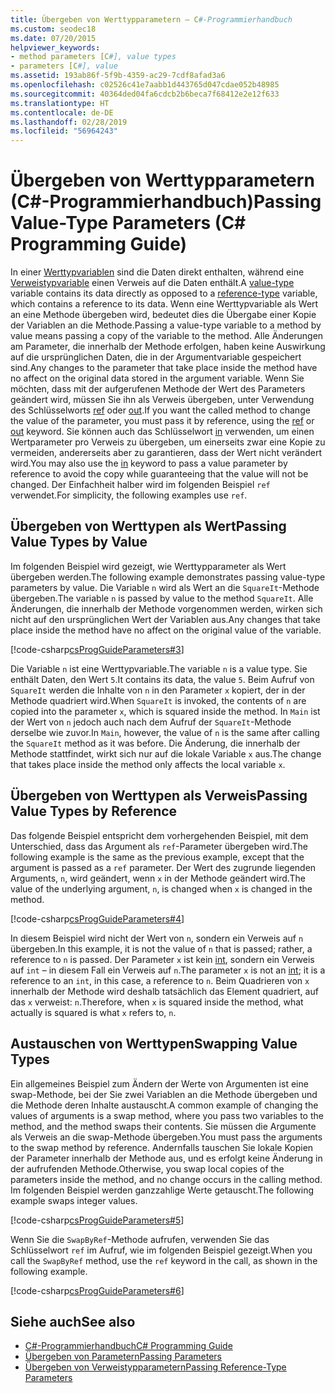 ```yaml
---
title: Übergeben von Werttypparametern – C#-Programmierhandbuch
ms.custom: seodec18
ms.date: 07/20/2015
helpviewer_keywords:
- method parameters [C#], value types
- parameters [C#], value
ms.assetid: 193ab86f-5f9b-4359-ac29-7cdf8afad3a6
ms.openlocfilehash: c02526c41e7aabb1d443765d047cdae052b48985
ms.sourcegitcommit: 40364ded04fa6cdcb2b6beca7f68412e2e12f633
ms.translationtype: HT
ms.contentlocale: de-DE
ms.lasthandoff: 02/28/2019
ms.locfileid: "56964243"
---
```

# <a name="passing-value-type-parameters-c-programming-guide"></a><span data-ttu-id="8c1a6-102">Übergeben von Werttypparametern (C#-Programmierhandbuch)</span><span class="sxs-lookup"><span data-stu-id="8c1a6-102">Passing Value-Type Parameters (C# Programming Guide)</span></span>
<span data-ttu-id="8c1a6-103">In einer [Werttypvariablen](../../../csharp/language-reference/keywords/value-types.md) sind die Daten direkt enthalten, während eine [Verweistypvariable](../../../csharp/language-reference/keywords/reference-types.md) einen Verweis auf die Daten enthält.</span><span class="sxs-lookup"><span data-stu-id="8c1a6-103">A [value-type](../../../csharp/language-reference/keywords/value-types.md) variable contains its data directly as opposed to a [reference-type](../../../csharp/language-reference/keywords/reference-types.md) variable, which contains a reference to its data.</span></span> <span data-ttu-id="8c1a6-104">Wenn eine Werttypvariable als Wert an eine Methode übergeben wird, bedeutet dies die Übergabe einer Kopie der Variablen an die Methode.</span><span class="sxs-lookup"><span data-stu-id="8c1a6-104">Passing a value-type variable to a method by value means passing a copy of the variable to the method.</span></span> <span data-ttu-id="8c1a6-105">Alle Änderungen am Parameter, die innerhalb der Methode erfolgen, haben keine Auswirkung auf die ursprünglichen Daten, die in der Argumentvariable gespeichert sind.</span><span class="sxs-lookup"><span data-stu-id="8c1a6-105">Any changes to the parameter that take place inside the method have no affect on the original data stored in the argument variable.</span></span> <span data-ttu-id="8c1a6-106">Wenn Sie möchten, dass mit der aufgerufenen Methode der Wert des Parameters geändert wird, müssen Sie ihn als Verweis übergeben, unter Verwendung des Schlüsselworts [ref](../../../csharp/language-reference/keywords/ref.md) oder [out](../../../csharp/language-reference/keywords/out-parameter-modifier.md).</span><span class="sxs-lookup"><span data-stu-id="8c1a6-106">If you want the called method to change the value of the parameter, you must pass it by reference, using the [ref](../../../csharp/language-reference/keywords/ref.md) or [out](../../../csharp/language-reference/keywords/out-parameter-modifier.md) keyword.</span></span> <span data-ttu-id="8c1a6-107">Sie können auch das Schlüsselwort [in](../../../csharp/language-reference/keywords/in-parameter-modifier.md) verwenden, um einen Wertparameter pro Verweis zu übergeben, um einerseits zwar eine Kopie zu vermeiden, andererseits aber zu garantieren, dass der Wert nicht verändert wird.</span><span class="sxs-lookup"><span data-stu-id="8c1a6-107">You may also use the [in](../../../csharp/language-reference/keywords/in-parameter-modifier.md) keyword to pass a value parameter by reference to avoid the copy while guaranteeing that the value will not be changed.</span></span> <span data-ttu-id="8c1a6-108">Der Einfachheit halber wird im folgenden Beispiel `ref` verwendet.</span><span class="sxs-lookup"><span data-stu-id="8c1a6-108">For simplicity, the following examples use `ref`.</span></span>  
  
## <a name="passing-value-types-by-value"></a><span data-ttu-id="8c1a6-109">Übergeben von Werttypen als Wert</span><span class="sxs-lookup"><span data-stu-id="8c1a6-109">Passing Value Types by Value</span></span>  
 <span data-ttu-id="8c1a6-110">Im folgenden Beispiel wird gezeigt, wie Werttypparameter als Wert übergeben werden.</span><span class="sxs-lookup"><span data-stu-id="8c1a6-110">The following example demonstrates passing value-type parameters by value.</span></span> <span data-ttu-id="8c1a6-111">Die Variable `n` wird als Wert an die `SquareIt`-Methode übergeben.</span><span class="sxs-lookup"><span data-stu-id="8c1a6-111">The variable `n` is passed by value to the method `SquareIt`.</span></span> <span data-ttu-id="8c1a6-112">Alle Änderungen, die innerhalb der Methode vorgenommen werden, wirken sich nicht auf den ursprünglichen Wert der Variablen aus.</span><span class="sxs-lookup"><span data-stu-id="8c1a6-112">Any changes that take place inside the method have no affect on the original value of the variable.</span></span>  
  
 [!code-csharp[csProgGuideParameters#3](~/samples/snippets/csharp/VS_Snippets_VBCSharp/csProgGuideParameters/CS/Parameters.cs#3)]  
  
 <span data-ttu-id="8c1a6-113">Die Variable `n` ist eine Werttypvariable.</span><span class="sxs-lookup"><span data-stu-id="8c1a6-113">The variable `n` is a value type.</span></span> <span data-ttu-id="8c1a6-114">Sie enthält Daten, den Wert `5`.</span><span class="sxs-lookup"><span data-stu-id="8c1a6-114">It contains its data, the value `5`.</span></span> <span data-ttu-id="8c1a6-115">Beim Aufruf von `SquareIt` werden die Inhalte von `n` in den Parameter `x` kopiert, der in der Methode quadriert wird.</span><span class="sxs-lookup"><span data-stu-id="8c1a6-115">When `SquareIt` is invoked, the contents of `n` are copied into the parameter `x`, which is squared inside the method.</span></span> <span data-ttu-id="8c1a6-116">In `Main` ist der Wert von `n` jedoch auch nach dem Aufruf der `SquareIt`-Methode derselbe wie zuvor.</span><span class="sxs-lookup"><span data-stu-id="8c1a6-116">In `Main`, however, the value of `n` is the same after calling the `SquareIt` method as it was before.</span></span> <span data-ttu-id="8c1a6-117">Die Änderung, die innerhalb der Methode stattfindet, wirkt sich nur auf die lokale Variable `x` aus.</span><span class="sxs-lookup"><span data-stu-id="8c1a6-117">The change that takes place inside the method only affects the local variable `x`.</span></span>  
  
## <a name="passing-value-types-by-reference"></a><span data-ttu-id="8c1a6-118">Übergeben von Werttypen als Verweis</span><span class="sxs-lookup"><span data-stu-id="8c1a6-118">Passing Value Types by Reference</span></span>  
 <span data-ttu-id="8c1a6-119">Das folgende Beispiel entspricht dem vorhergehenden Beispiel, mit dem Unterschied, dass das Argument als `ref`-Parameter übergeben wird.</span><span class="sxs-lookup"><span data-stu-id="8c1a6-119">The following example is the same as the previous example, except that the argument is passed as a `ref` parameter.</span></span> <span data-ttu-id="8c1a6-120">Der Wert des zugrunde liegenden Arguments, `n`, wird geändert, wenn `x` in der Methode geändert wird.</span><span class="sxs-lookup"><span data-stu-id="8c1a6-120">The value of the underlying argument, `n`, is changed when `x` is changed in the method.</span></span>  
  
 [!code-csharp[csProgGuideParameters#4](~/samples/snippets/csharp/VS_Snippets_VBCSharp/csProgGuideParameters/CS/Parameters.cs#4)]  
  
 <span data-ttu-id="8c1a6-121">In diesem Beispiel wird nicht der Wert von `n`, sondern ein Verweis auf `n` übergeben.</span><span class="sxs-lookup"><span data-stu-id="8c1a6-121">In this example, it is not the value of `n` that is passed; rather, a reference to `n` is passed.</span></span> <span data-ttu-id="8c1a6-122">Der Parameter `x` ist kein [int](../../../csharp/language-reference/keywords/int.md), sondern ein Verweis auf `int` – in diesem Fall ein Verweis auf `n`.</span><span class="sxs-lookup"><span data-stu-id="8c1a6-122">The parameter `x` is not an [int](../../../csharp/language-reference/keywords/int.md); it is a reference to an `int`, in this case, a reference to `n`.</span></span> <span data-ttu-id="8c1a6-123">Beim Quadrieren von `x` innerhalb der Methode wird deshalb tatsächlich das Element quadriert, auf das `x` verweist: `n`.</span><span class="sxs-lookup"><span data-stu-id="8c1a6-123">Therefore, when `x` is squared inside the method, what actually is squared is what `x` refers to, `n`.</span></span>  
  
## <a name="swapping-value-types"></a><span data-ttu-id="8c1a6-124">Austauschen von Werttypen</span><span class="sxs-lookup"><span data-stu-id="8c1a6-124">Swapping Value Types</span></span>  
 <span data-ttu-id="8c1a6-125">Ein allgemeines Beispiel zum Ändern der Werte von Argumenten ist eine swap-Methode, bei der Sie zwei Variablen an die Methode übergeben und die Methode deren Inhalte austauscht.</span><span class="sxs-lookup"><span data-stu-id="8c1a6-125">A common example of changing the values of arguments is a swap method, where you pass two variables to the method, and the method swaps their contents.</span></span> <span data-ttu-id="8c1a6-126">Sie müssen die Argumente als Verweis an die swap-Methode übergeben.</span><span class="sxs-lookup"><span data-stu-id="8c1a6-126">You must pass the arguments to the swap method by reference.</span></span> <span data-ttu-id="8c1a6-127">Andernfalls tauschen Sie lokale Kopien der Parameter innerhalb der Methode aus, und es erfolgt keine Änderung in der aufrufenden Methode.</span><span class="sxs-lookup"><span data-stu-id="8c1a6-127">Otherwise, you swap local copies of the parameters inside the method, and no change occurs in the calling method.</span></span> <span data-ttu-id="8c1a6-128">Im folgenden Beispiel werden ganzzahlige Werte getauscht.</span><span class="sxs-lookup"><span data-stu-id="8c1a6-128">The following example swaps integer values.</span></span>  
  
 [!code-csharp[csProgGuideParameters#5](~/samples/snippets/csharp/VS_Snippets_VBCSharp/csProgGuideParameters/CS/Parameters.cs#5)]  
  
 <span data-ttu-id="8c1a6-129">Wenn Sie die `SwapByRef`-Methode aufrufen, verwenden Sie das Schlüsselwort `ref` im Aufruf, wie im folgenden Beispiel gezeigt.</span><span class="sxs-lookup"><span data-stu-id="8c1a6-129">When you call the `SwapByRef` method, use the `ref` keyword in the call, as shown in the following example.</span></span>  
  
 [!code-csharp[csProgGuideParameters#6](~/samples/snippets/csharp/VS_Snippets_VBCSharp/csProgGuideParameters/CS/Parameters.cs#6)]  
  
## <a name="see-also"></a><span data-ttu-id="8c1a6-130">Siehe auch</span><span class="sxs-lookup"><span data-stu-id="8c1a6-130">See also</span></span>

- [<span data-ttu-id="8c1a6-131">C#-Programmierhandbuch</span><span class="sxs-lookup"><span data-stu-id="8c1a6-131">C# Programming Guide</span></span>](../../../csharp/programming-guide/index.md)
- [<span data-ttu-id="8c1a6-132">Übergeben von Parametern</span><span class="sxs-lookup"><span data-stu-id="8c1a6-132">Passing Parameters</span></span>](../../../csharp/programming-guide/classes-and-structs/passing-parameters.md)
- [<span data-ttu-id="8c1a6-133">Übergeben von Verweistypparametern</span><span class="sxs-lookup"><span data-stu-id="8c1a6-133">Passing Reference-Type Parameters</span></span>](../../../csharp/programming-guide/classes-and-structs/passing-reference-type-parameters.md)

